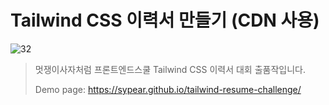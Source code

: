 # Tailwind CSS 이력서 만들기 (CDN 사용)
![32](https://user-images.githubusercontent.com/105365737/193475048-be15c454-bbe5-4185-af5e-5a2e5aa43db8.gif)
> 멋쟁이사자처럼 프론트엔드스쿨 Tailwind CSS 이력서 대회 출품작입니다.
> 
> Demo page: https://sypear.github.io/tailwind-resume-challenge/
